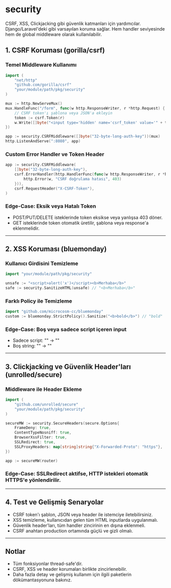 # security

CSRF, XSS, Clickjacking gibi güvenlik katmanları için yardımcılar. Django/Laravel'deki gibi varsayılan koruma sağlar. Hem handler seviyesinde hem de global middleware olarak kullanılabilir.

## 1. CSRF Koruması (gorilla/csrf)

### Temel Middleware Kullanımı

```go
import (
    "net/http"
    "github.com/gorilla/csrf"
    "your/module/path/pkg/security"
)

mux := http.NewServeMux()
mux.HandleFunc("/form", func(w http.ResponseWriter, r *http.Request) {
    // CSRF token'ı şablona veya JSON'a ekleyin
    token := csrf.Token(r)
    w.Write([]byte("<input type='hidden' name='csrf_token' value='" + token + "'>"))
})

app := security.CSRFMiddleware([]byte("32-byte-long-auth-key"))(mux)
http.ListenAndServe(":8080", app)
```

### Custom Error Handler ve Token Header

```go
app := security.CSRFMiddleware(
    []byte("32-byte-long-auth-key"),
    csrf.ErrorHandler(http.HandlerFunc(func(w http.ResponseWriter, r *http.Request) {
        http.Error(w, "CSRF doğrulama hatası", 403)
    })),
    csrf.RequestHeader("X-CSRF-Token"),
)
```

### Edge-Case: Eksik veya Hatalı Token
- POST/PUT/DELETE isteklerinde token eksikse veya yanlışsa 403 döner.
- GET isteklerinde token otomatik üretilir, şablona veya response'a eklenmelidir.

---

## 2. XSS Koruması (bluemonday)

### Kullanıcı Girdisini Temizleme

```go
import "your/module/path/pkg/security"

unsafe := "<script>alert('x')</script><b>Merhaba</b>"
safe := security.SanitizeHTML(unsafe) // "<b>Merhaba</b>"
```

### Farklı Policy ile Temizleme

```go
import "github.com/microcosm-cc/bluemonday"
custom := bluemonday.StrictPolicy().Sanitize("<b>bold</b>") // "bold"
```

### Edge-Case: Boş veya sadece script içeren input
- Sadece script: "<script>...</script>" → ""
- Boş string: "" → ""

---

## 3. Clickjacking ve Güvenlik Header'ları (unrolled/secure)

### Middleware ile Header Ekleme

```go
import (
    "github.com/unrolled/secure"
    "your/module/path/pkg/security"
)

secureMW := security.SecureHeaders(secure.Options{
    FrameDeny: true,
    ContentTypeNosniff: true,
    BrowserXssFilter: true,
    SSLRedirect: true,
    SSLProxyHeaders: map[string]string{"X-Forwarded-Proto": "https"},
})

app := secureMW(router)
```

### Edge-Case: SSLRedirect aktifse, HTTP istekleri otomatik HTTPS'e yönlendirilir.

---

## 4. Test ve Gelişmiş Senaryolar

- CSRF token'ı şablon, JSON veya header ile istemciye iletebilirsiniz.
- XSS temizleme, kullanıcıdan gelen tüm HTML inputlarda uygulanmalı.
- Güvenlik header'ları, tüm handler zincirinin en dışına eklenmeli.
- CSRF anahtarı production ortamında güçlü ve gizli olmalı.

---

## Notlar
- Tüm fonksiyonlar thread-safe'dir.
- CSRF, XSS ve header korumaları birlikte zincirlenebilir.
- Daha fazla detay ve gelişmiş kullanım için ilgili paketlerin dökümantasyonuna bakınız.
